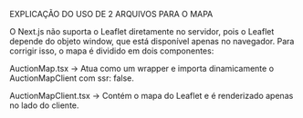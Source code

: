 EXPLICAÇÃO DO USO DE 2 ARQUIVOS PARA O MAPA

O Next.js não suporta o Leaflet diretamente no servidor, pois o Leaflet depende do objeto window, que está disponível apenas no navegador. Para corrigir isso, o mapa é dividido em dois componentes:

AuctionMap.tsx → Atua como um wrapper e importa dinamicamente o AuctionMapClient com ssr: false.

AuctionMapClient.tsx → Contém o mapa do Leaflet e é renderizado apenas no lado do cliente.
